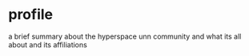 # profile
a brief summary about the hyperspace unn community and what its all about and its affiliations
